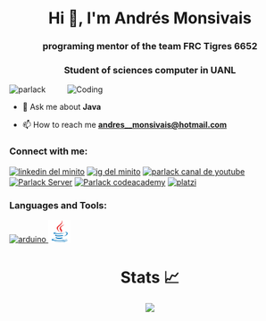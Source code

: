 <h1 align="center">Hi 👋, I'm Andrés Monsivais</h1>
<h3 align="center">programing mentor of the team FRC Tigres 6652</h3>
<h3 align="center">Student of sciences computer in UANL</h3>

<img align="right" alt="Coding" width="400" src="https://media3.giphy.com/media/ZVik7pBtu9dNS/giphy.gif?cid=ecf05e479iippgd5averqqcu03hiu6myziqwkav0rgu1ex91&rid=giphy.gif&ct=g">

<p align="left"> <img src="https://komarev.com/ghpvc/?username=parlack&label=Profile%20views&color=0e75b6&style=flat" alt="parlack" /> </p>

- 💬 Ask me about **Java**

- 📫 How to reach me **andres__monsivais@hotmail.com**

<h3 align="left">Connect with me:</h3>
<p align="left">
<a href="https://www.linkedin.com/in/andr%C3%A9s-monsivais-salazar-73749622b/" target="blank"><img align="center" src="https://raw.githubusercontent.com/rahuldkjain/github-profile-readme-generator/master/src/images/icons/Social/linked-in-alt.svg" target="_blank" alt="linkedin del minito" height="30" width="40" /></a>
<a href="https://instagram.com/and.mon00" target="_blank"><img align="center" src="https://raw.githubusercontent.com/rahuldkjain/github-profile-readme-generator/master/src/images/icons/Social/instagram.svg" alt="ig del minito" height="30" width="40" /></a>
<a href="https://www.youtube.com/c/parlack" target="_blank"><img align="center" src="https://raw.githubusercontent.com/rahuldkjain/github-profile-readme-generator/master/src/images/icons/Social/youtube.svg" target="_blank" alt="parlack canal de youtube" height="30" width="40" /></a>
<a href="https://discord.gg/jsMdjXcBYt" target="_blank"><img align="center" src="https://raw.githubusercontent.com/rahuldkjain/github-profile-readme-generator/master/src/images/icons/Social/discord.svg" alt="Parlack Server" height="30" width="40" /></a>
<a href="https://www.codecademy.com/profiles/Parlack" target="_blank" ><img align="center" src="https://play-lh.googleusercontent.com/PG76Emc2UrtKFRE4V7g1cGQ9b4rozQiWjhwCwlVeg37k3w1iZ-jZs_Zg3QlrJp2pQsk"alt="Parlack codeacademy" height="30" width="30" /></a>
<a href="https://platzi.com/p/andres_monsivais/" target="_blank"><img align="center" src="https://static.platzi.com/media/achievements/platzi-bd.png" alt="platzi" height="30" width="30" /></a>
</p>

<h3 align="left">Languages and Tools:</h3>
<p align="left"> <a href="https://www.arduino.cc/" target="_blank" rel="noreferrer"> <img src="https://cdn.worldvectorlogo.com/logos/arduino-1.svg" alt="arduino" width="40" height="40"/> </a> <a href="https://www.java.com" target="_blank" rel="noreferrer"> <img src="https://raw.githubusercontent.com/devicons/devicon/master/icons/java/java-original.svg" alt="java" width="40" height="40"/> </a> </p>


<h1 align="center">Stats 📈</h1>
<p align="center"> <img  src="https://github-readme-streak-stats.herokuapp.com?user=parlack&theme=tokyonight_duo&hide_border=true" </p>

